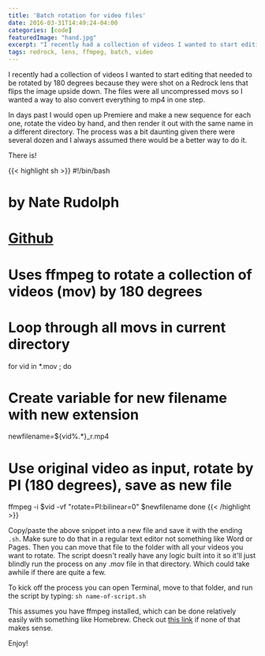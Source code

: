 ```yaml
---
title: 'Batch rotation for video files'
date: 2016-03-31T14:49:24-04:00
categories: [code]
featuredImage: "hand.jpg"
excerpt: "I recently had a collection of videos I wanted to start editing that needed to be rotated by 180 degrees because they were shot on a Redrock lens..."
tags: redrock, lens, ffmpeg, batch, video
---
```


I recently had a collection of videos I wanted to start editing that needed to be rotated by 180 degrees because they were shot on a Redrock lens that flips the image upside down. The files were all uncompressed movs so I wanted a way to also convert everything to mp4 in one step.

In days past I would open up Premiere and make a new sequence for each one, rotate the video by hand, and then render it out with the same name in a different directory. The process was a bit daunting given there were several dozen and I always assumed there would be a better way to do it.

There is!

{{< highlight sh >}}
#!/bin/bash
# by Nate Rudolph
# [Github](https://gist.github.com/NateRudolph/b54f95c0f735df9af5194dd23990074e)
# Uses ffmpeg to rotate a collection of videos (mov) by 180 degrees
# Loop through all movs in current directory
for vid in \*.mov ; do
# Create variable for new filename with new extension
newfilename=${vid%.\*}\_r.mp4
# Use original video as input, rotate by PI (180 degrees), save as new file
ffmpeg -i $vid -vf "rotate=PI:bilinear=0" $newfilename
done
{{< /highlight >}}

Copy/paste the above snippet into a new file and save it with the ending `.sh`. Make sure to do that in a regular text editor not something like Word or Pages. Then you can move that file to the folder with all your videos you want to rotate. The script doesn't really have any logic built into it so it'll just blindly run the process on any .mov file in that directory. Which could take awhile if there are quite a few.

To kick off the process you can open Terminal, move to that folder, and run the script by typing: `sh name-of-script.sh`
 
This assumes you have ffmpeg installed, which can be done relatively easily with something like Homebrew. Check out [this link](https://www.oodlestechnologies.com/blogs/Easiest-Way-To-Install-FFmpeg-On-Mac-OS-X) if none of that makes sense.

Enjoy!
